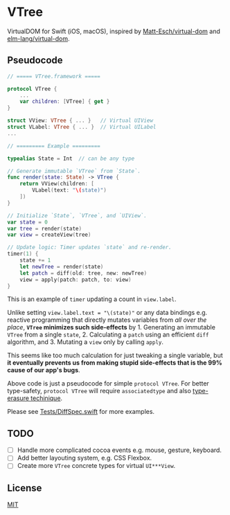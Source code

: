 # VTree

VirtualDOM for Swift (iOS, macOS), inspired by [Matt-Esch/virtual-dom](https://github.com/Matt-Esch/virtual-dom) and [elm-lang/virtual-dom](https://github.com/elm-lang/virtual-dom).

## Pseudocode

```swift
// ===== VTree.framework =====

protocol VTree {
    ...
    var children: [VTree] { get }
}

struct VView: VTree { ... }   // Virtual UIView
struct VLabel: VTree { ... }  // Virtual UILabel
...

// ========= Example =========

typealias State = Int  // can be any type

// Generate immutable `VTree` from `State`.
func render(state: State) -> VTree {
    return VView(children: [
        VLabel(text: "\(state)")
    ])
}

// Initialize `State`, `VTree`, and `UIView`.
var state = 0
var tree = render(state)
var view = createView(tree)

// Update logic: Timer updates `state` and re-render.
timer(1) {
    state += 1
    let newTree = render(state)
    let patch = diff(old: tree, new: newTree)
    view = apply(patch: patch, to: view)
}
```

This is an example of `timer` updating a count in `view.label`.

Unlike setting `view.label.text = "\(state)"` or any data bindings e.g. reactive programming that directly mutates variables from _all over the place_, **`VTree` minimizes such side-effects** by 1. Generating an immutable `VTree` from a single `state`, 2. Calculating a `patch` using an efficient `diff` algorithm, and 3. Mutating a `view` only by calling `apply`.

This seems like too much calculation for just tweaking a single variable, but **it eventually prevents us from making stupid side-effects that is the 99% cause of our app's bugs**.

Above code is just a pseudocode for simple `protocol VTree`.
For better type-safety, `protocol VTree` will require `associatedtype` and also [type-erasure techinique](https://realm.io/news/tryswift-gwendolyn-weston-type-erasure/).

Please see [Tests/DiffSpec.swift](Tests/DiffSpec.swift) for more examples.

## TODO

- [ ] Handle more complicated cocoa events e.g. mouse, gesture, keyboard.
- [ ] Add better layouting system, e.g. CSS Flexbox.
- [ ] Create more `VTree` concrete types for virtual `UI***View`.

## License

[MIT](LICENSE)
